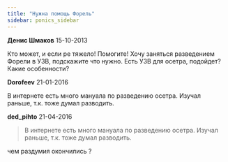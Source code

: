 ```yaml
---
title: "Нужна помощь Форель"
sidebar: ponics_sidebar
---
```


**Денис Шмаков** 15-10-2013

Кто может, и если ре тяжело! Помогите! Хочу заняться разведением Форели в УЗВ, подскажите что нужно. Есть УЗВ для осетра, подойдет? Какие особенности?


**Dorofeev** 21-01-2016

В интернете есть много мануала по разведению осетра. Изучал раньше, т.к. тоже думал разводить. 


**ded_pihto** 21-04-2016

> В интернете есть много мануала по разведению осетра. Изучал раньше, т.к. тоже думал разводить.

чем раздумия окончились ?


